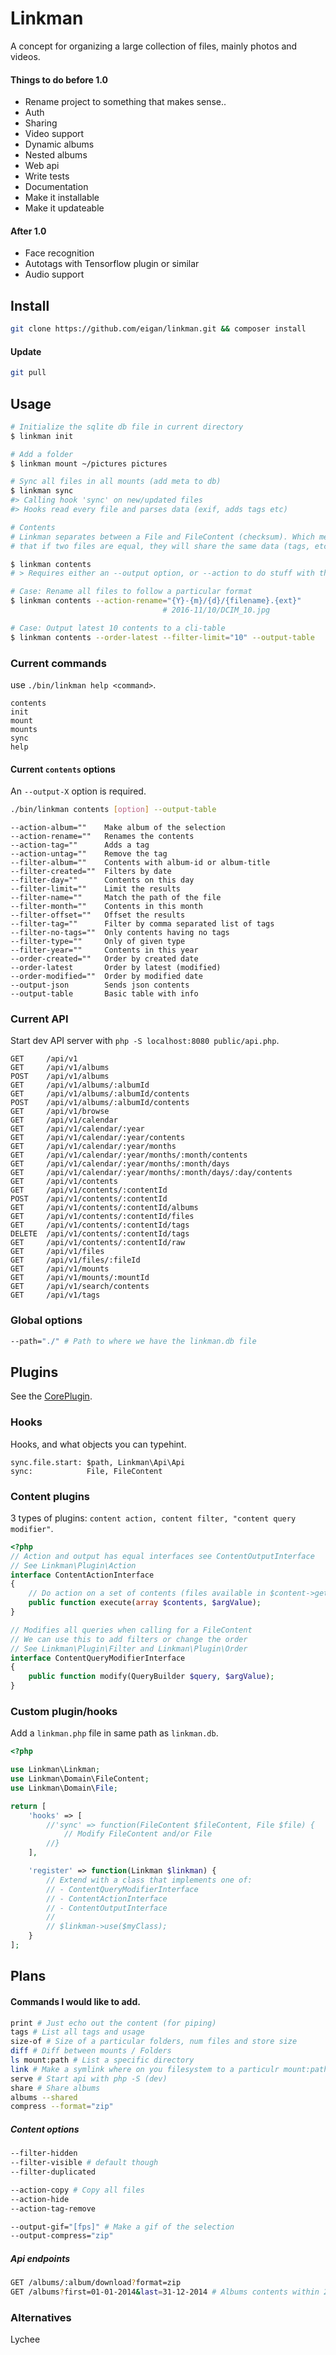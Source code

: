 # Linkman
A concept for organizing a large collection of files, mainly photos and videos.

#### Things to do before 1.0
- Rename project to something that makes sense..
- Auth
- Sharing
- Video support
- Dynamic albums
- Nested albums
- Web api
- Write tests
- Documentation
- Make it installable
- Make it updateable

#### After 1.0
- Face recognition
- Autotags with Tensorflow plugin or similar
- Audio support

## Install
```bash
git clone https://github.com/eigan/linkman.git && composer install
```

#### Update
```bash
git pull
```

## Usage
```sh
# Initialize the sqlite db file in current directory
$ linkman init

# Add a folder
$ linkman mount ~/pictures pictures

# Sync all files in all mounts (add meta to db)
$ linkman sync
#> Calling hook 'sync' on new/updated files
#> Hooks read every file and parses data (exif, adds tags etc)

# Contents
# Linkman separates between a File and FileContent (checksum). Which means
# that if two files are equal, they will share the same data (tags, etc)

$ linkman contents
# > Requires either an --output option, or --action to do stuff with the content

# Case: Rename all files to follow a particular format
$ linkman contents --action-rename="{Y}-{m}/{d}/{filename}.{ext}"
                                  # 2016-11/10/DCIM_10.jpg

# Case: Output latest 10 contents to a cli-table
$ linkman contents --order-latest --filter-limit="10" --output-table

```

### Current commands
use `./bin/linkman help <command>`.
```
contents
init
mount
mounts
sync
help
```

#### Current `contents` options
An `--output-X` option is required.

```bash
./bin/linkman contents [option] --output-table
```

```
--action-album=""    Make album of the selection
--action-rename=""   Renames the contents
--action-tag=""      Adds a tag
--action-untag=""    Remove the tag
--filter-album=""    Contents with album-id or album-title
--filter-created=""  Filters by date
--filter-day=""      Contents on this day
--filter-limit=""    Limit the results
--filter-name=""     Match the path of the file
--filter-month=""    Contents in this month
--filter-offset=""   Offset the results
--filter-tag=""      Filter by comma separated list of tags
--filter-no-tags=""  Only contents having no tags
--filter-type=""     Only of given type
--filter-year=""     Contents in this year
--order-created=""   Order by created date
--order-latest       Order by latest (modified)
--order-modified=""  Order by modified date
--output-json        Sends json contents
--output-table       Basic table with info
```

### Current API
Start dev API server with `php -S localhost:8080 public/api.php`.
```
GET     /api/v1
GET     /api/v1/albums
POST    /api/v1/albums
GET     /api/v1/albums/:albumId
GET     /api/v1/albums/:albumId/contents
POST    /api/v1/albums/:albumId/contents
GET     /api/v1/browse
GET     /api/v1/calendar
GET     /api/v1/calendar/:year
GET     /api/v1/calendar/:year/contents
GET     /api/v1/calendar/:year/months
GET     /api/v1/calendar/:year/months/:month/contents
GET     /api/v1/calendar/:year/months/:month/days
GET     /api/v1/calendar/:year/months/:month/days/:day/contents
GET     /api/v1/contents
GET     /api/v1/contents/:contentId
POST    /api/v1/contents/:contentId
GET     /api/v1/contents/:contentId/albums
GET     /api/v1/contents/:contentId/files
GET     /api/v1/contents/:contentId/tags
DELETE  /api/v1/contents/:contentId/tags
GET     /api/v1/contents/:contentId/raw
GET     /api/v1/files
GET     /api/v1/files/:fileId
GET     /api/v1/mounts
GET     /api/v1/mounts/:mountId
GET     /api/v1/search/contents
GET     /api/v1/tags
```

### Global options
```sh
--path="./" # Path to where we have the linkman.db file
```


## Plugins
See the [CorePlugin](src/Plugin/CorePlugin.php).

### Hooks
Hooks, and what objects you can typehint.
```
sync.file.start: $path, Linkman\Api\Api
sync:            File, FileContent
```

### Content plugins
3 types of plugins: `content action, content filter, "content query modifier"`.

```php
<?php
// Action and output has equal interfaces see ContentOutputInterface
// See Linkman\Plugin\Action
interface ContentActionInterface
{
    // Do action on a set of contents (files available in $content->getFiles())
    public function execute(array $contents, $argValue);
}

// Modifies all queries when calling for a FileContent
// We can use this to add filters or change the order
// See Linkman\Plugin\Filter and Linkman\Plugin\Order
interface ContentQueryModifierInterface
{
    public function modify(QueryBuilder $query, $argValue);
}

```

### Custom plugin/hooks
Add a `linkman.php` file in same path as `linkman.db`.

```php
<?php

use Linkman\Linkman;
use Linkman\Domain\FileContent;
use Linkman\Domain\File;

return [
    'hooks' => [
        //'sync' => function(FileContent $fileContent, File $file) {
            // Modify FileContent and/or File
        //}
    ],

    'register' => function(Linkman $linkman) {
        // Extend with a class that implements one of:
        // - ContentQueryModifierInterface
        // - ContentActionInterface
        // - ContentOutputInterface
        //
        // $linkman->use($myClass);
    }
];

```

## Plans

#### Commands I would like to add.
```sh
print # Just echo out the content (for piping)
tags # List all tags and usage
size-of # Size of a particular folders, num files and store size
diff # Diff between mounts / Folders
ls mount:path # List a specific directory
link # Make a symlink where on you filesystem to a particulr mount:path/file
serve # Start api with php -S (dev)
share # Share albums
albums --shared
compress --format="zip"
```

##### Content options

```sh
--filter-hidden
--filter-visible # default though
--filter-duplicated

--action-copy # Copy all files
--action-hide
--action-tag-remove

--output-gif="[fps]" # Make a gif of the selection
--output-compress="zip"
```

##### Api endpoints
```sh
GET /albums/:album/download?format=zip
GET /albums?first=01-01-2014&last=31-12-2014 # Albums contents within 2014
```

### Alternatives
Lychee
